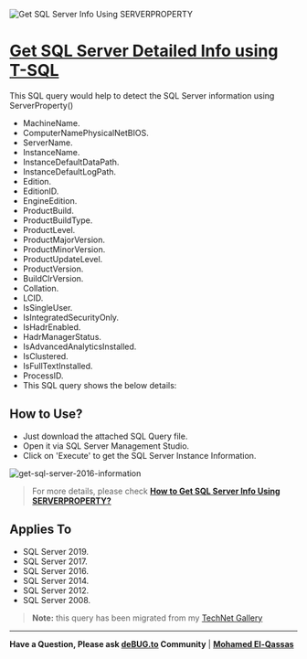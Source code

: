 ![Get SQL Server Info Using SERVERPROPERTY](https://user-images.githubusercontent.com/49816567/101164972-e9059580-3646-11eb-89c4-c3859082f412.png)

# [Get SQL Server Detailed Info using T-SQL](https://spgeeks.devoworx.com/get-sql-server-info-using-serverproperty/)

This SQL query would help to detect the SQL Server information using ServerProperty()

- MachineName.
- ComputerNamePhysicalNetBIOS.
- ServerName.
- InstanceName.
- InstanceDefaultDataPath.
- InstanceDefaultLogPath.
- Edition.
- EditionID.
- EngineEdition.
- ProductBuild.
- ProductBuildType.
- ProductLevel.
- ProductMajorVersion.
- ProductMinorVersion.
- ProductUpdateLevel.
- ProductVersion.
- BuildClrVersion.
- Collation.
- LCID.
- IsSingleUser.
- IsIntegratedSecurityOnly.
- IsHadrEnabled.
- HadrManagerStatus.
- IsAdvancedAnalyticsInstalled.
- IsClustered.
- IsFullTextInstalled.
- ProcessID.
- This SQL query shows the below details:


## How to Use?

- Just download the attached SQL Query file.
- Open it via SQL Server Management Studio.
- Click on 'Execute' to get the SQL Server Instance Information.

![get-sql-server-2016-information](https://user-images.githubusercontent.com/49816567/101165038-09355480-3647-11eb-9a89-18fc9f532966.gif)

> For more details, please check **[How to Get SQL Server Info Using SERVERPROPERTY?](https://spgeeks.devoworx.com/get-sql-server-info-using-serverproperty/)**

## Applies To

- SQL Server 2019.
- SQL Server 2017.
- SQL Server 2016.
- SQL Server 2014.
- SQL Server 2012.
- SQL Server 2008.

> **Note:** this query has been migrated from my [TechNet Gallery ](https://gallery.technet.microsoft.com/Get-The-Detailed-SQL-f1e0379f)

--------------

**Have a Question, Please ask [deBUG.to](https://deBUG.to) Community** | **[Mohamed El-Qassas](https://devoworx.com)**
